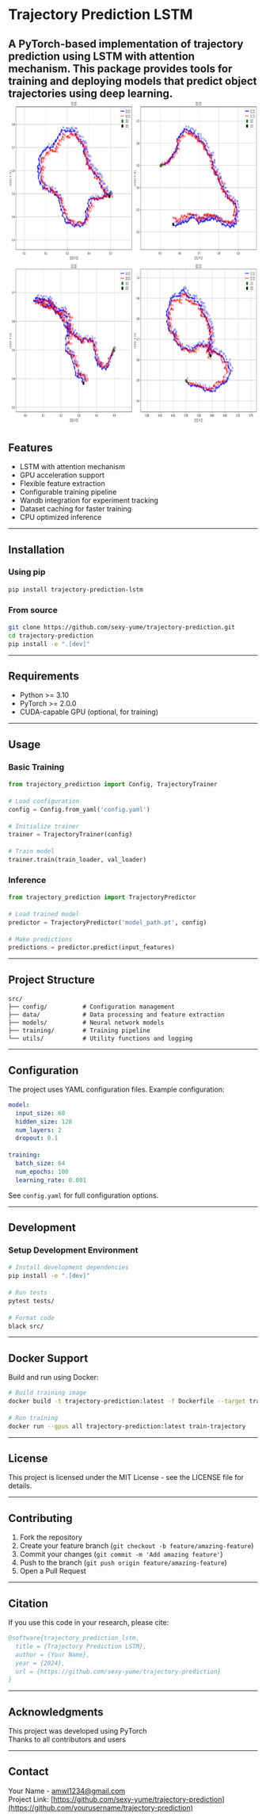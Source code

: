 
# Trajectory Prediction LSTM

A PyTorch-based implementation of trajectory prediction using LSTM with attention mechanism. This package provides tools for training and deploying models that predict object trajectories using deep learning.
![Test Result](https://github.com/sexy-yume/trajectory-prediction-lstm/raw/main/test.png)
---

## Features

- LSTM with attention mechanism
- GPU acceleration support
- Flexible feature extraction
- Configurable training pipeline
- Wandb integration for experiment tracking
- Dataset caching for faster training
- CPU optimized inference

---

## Installation

### Using pip
```bash
pip install trajectory-prediction-lstm
```

### From source
```bash
git clone https://github.com/sexy-yume/trajectory-prediction.git
cd trajectory-prediction
pip install -e ".[dev]"
```

---

## Requirements

- Python >= 3.10
- PyTorch >= 2.0.0
- CUDA-capable GPU (optional, for training)

---

## Usage

### Basic Training
```python
from trajectory_prediction import Config, TrajectoryTrainer

# Load configuration
config = Config.from_yaml('config.yaml')

# Initialize trainer
trainer = TrajectoryTrainer(config)

# Train model
trainer.train(train_loader, val_loader)
```

### Inference
```python
from trajectory_prediction import TrajectoryPredictor

# Load trained model
predictor = TrajectoryPredictor('model_path.pt', config)

# Make predictions
predictions = predictor.predict(input_features)
```

---

## Project Structure

```
src/
├── config/          # Configuration management
├── data/            # Data processing and feature extraction
├── models/          # Neural network models
├── training/        # Training pipeline
└── utils/           # Utility functions and logging
```

---

## Configuration

The project uses YAML configuration files. Example configuration:
```yaml
model:
  input_size: 60
  hidden_size: 128
  num_layers: 2
  dropout: 0.1

training:
  batch_size: 64
  num_epochs: 100
  learning_rate: 0.001
```

See `config.yaml` for full configuration options.

---

## Development

### Setup Development Environment
```bash
# Install development dependencies
pip install -e ".[dev]"

# Run tests
pytest tests/

# Format code
black src/
```

---

## Docker Support

Build and run using Docker:
```bash
# Build training image
docker build -t trajectory-prediction:latest -f Dockerfile --target training .

# Run training
docker run --gpus all trajectory-prediction:latest train-trajectory
```

---

## License

This project is licensed under the MIT License - see the LICENSE file for details.

---

## Contributing

1. Fork the repository
2. Create your feature branch (`git checkout -b feature/amazing-feature`)
3. Commit your changes (`git commit -m 'Add amazing feature'`)
4. Push to the branch (`git push origin feature/amazing-feature`)
5. Open a Pull Request

---

## Citation

If you use this code in your research, please cite:
```bibtex
@software{trajectory_prediction_lstm,
  title = {Trajectory Prediction LSTM},
  author = {Your Name},
  year = {2024},
  url = {https://github.com/sexy-yume/trajectory-prediction}
}
```

---

## Acknowledgments

This project was developed using PyTorch  
Thanks to all contributors and users

---

## Contact

Your Name - [amwl1234@gmail.com](mailto:amwl1234@gmail.com)  
Project Link: [https://github.com/sexy-yume/trajectory-prediction](https://github.com/yourusername/trajectory-prediction)

